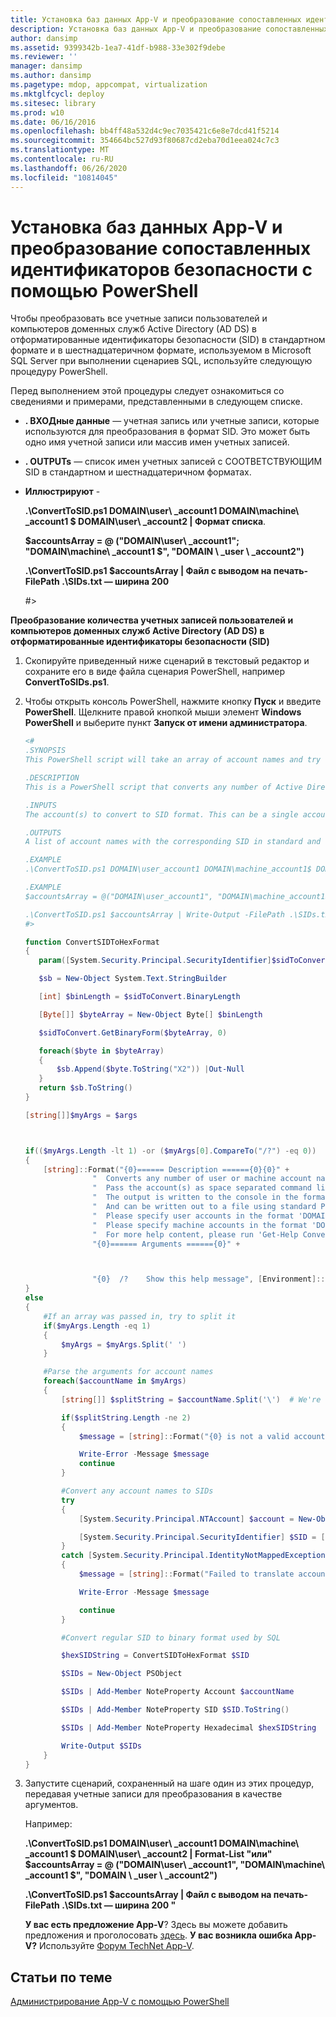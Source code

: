 ```yaml
---
title: Установка баз данных App-V и преобразование сопоставленных идентификаторов безопасности с помощью PowerShell
description: Установка баз данных App-V и преобразование сопоставленных идентификаторов безопасности с помощью PowerShell
author: dansimp
ms.assetid: 9399342b-1ea7-41df-b988-33e302f9debe
ms.reviewer: ''
manager: dansimp
ms.author: dansimp
ms.pagetype: mdop, appcompat, virtualization
ms.mktglfcycl: deploy
ms.sitesec: library
ms.prod: w10
ms.date: 06/16/2016
ms.openlocfilehash: bb4ff48a532d4c9ec7035421c6e8e7dcd41f5214
ms.sourcegitcommit: 354664bc527d93f80687cd2eba70d1eea024c7c3
ms.translationtype: MT
ms.contentlocale: ru-RU
ms.lasthandoff: 06/26/2020
ms.locfileid: "10814045"
---
```

# Установка баз данных App-V и преобразование сопоставленных идентификаторов безопасности с помощью PowerShell


Чтобы преобразовать все учетные записи пользователей и компьютеров доменных служб Active Directory (AD DS) в отформатированные идентификаторы безопасности (SID) в стандартном формате и в шестнадцатеричном формате, используемом в Microsoft SQL Server при выполнении сценариев SQL, используйте следующую процедуру PowerShell.

Перед выполнением этой процедуры следует ознакомиться со сведениями и примерами, представленными в следующем списке.

-   **. ВХОДные данные** — учетная запись или учетные записи, которые используются для преобразования в формат SID. Это может быть одно имя учетной записи или массив имен учетных записей.

-   **. OUTPUTs** — список имен учетных записей с СООТВЕТСТВУЮЩИМ SID в стандартном и шестнадцатеричном форматах.

-   **Иллюстрируют** -

    **.\\ConvertToSID.ps1 DOMAIN\\user\ _account1 DOMAIN\\machine\ _account1 $ DOMAIN\\user\ _account2 | Формат списка**.

    **$accountsArray = @ ("DOMAIN\\user\ _account1"; "DOMAIN\\machine\ _account1 $", "DOMAIN \ _user \ _account2")**

    **.\\ConvertToSID.ps1 $accountsArray | Файл с выводом на печать-FilePath .\\SIDs.txt — ширина 200**

    \#&gt;

**Преобразование количества учетных записей пользователей и компьютеров доменных служб Active Directory (AD DS) в отформатированные идентификаторы безопасности (SID)**

1. Скопируйте приведенный ниже сценарий в текстовый редактор и сохраните его в виде файла сценария PowerShell, например **ConvertToSIDs.ps1**.

2. Чтобы открыть консоль PowerShell, нажмите кнопку **Пуск** и введите **PowerShell**. Щелкните правой кнопкой мыши элемент **Windows PowerShell** и выберите пункт **Запуск от имени администратора**.

   ```powershell
   <#
   .SYNOPSIS
   This PowerShell script will take an array of account names and try to convert each of them to the corresponding SID in standard and hexadecimal formats.

   .DESCRIPTION
   This is a PowerShell script that converts any number of Active Directory (AD) user or machine accounts into formatted Security Identifiers (SIDs) both in the standard format and in the hexadecimal format used by SQL server when running SQL scripts.

   .INPUTS
   The account(s) to convert to SID format. This can be a single account name or an array of account names. Please see examples below.

   .OUTPUTS
   A list of account names with the corresponding SID in standard and hexadecimal formats

   .EXAMPLE
   .\ConvertToSID.ps1 DOMAIN\user_account1 DOMAIN\machine_account1$ DOMAIN\user_account2 | Format-List

   .EXAMPLE
   $accountsArray = @("DOMAIN\user_account1", "DOMAIN\machine_account1$", "DOMAIN_user_account2")

   .\ConvertToSID.ps1 $accountsArray | Write-Output -FilePath .\SIDs.txt -Width 200
   #>

   function ConvertSIDToHexFormat
   {
      param([System.Security.Principal.SecurityIdentifier]$sidToConvert)

      $sb = New-Object System.Text.StringBuilder

      [int] $binLength = $sidToConvert.BinaryLength

      [Byte[]] $byteArray = New-Object Byte[] $binLength

      $sidToConvert.GetBinaryForm($byteArray, 0)

      foreach($byte in $byteArray)
      {
          $sb.Append($byte.ToString("X2")) |Out-Null
      }
      return $sb.ToString()
   }

   [string[]]$myArgs = $args



   if(($myArgs.Length -lt 1) -or ($myArgs[0].CompareTo("/?") -eq 0))
   {
       [string]::Format("{0}====== Description ======{0}{0}" +
                  "  Converts any number of user or machine account names to string and hexadecimal SIDs.{0}" +
                  "  Pass the account(s) as space separated command line parameters. (For example 'ConvertToSID.exe DOMAIN\\Account1 DOMAIN\\Account2 ...'){0}" +
                  "  The output is written to the console in the format 'Account name    SID as string   SID as hexadecimal'{0}" +
                  "  And can be written out to a file using standard PowerShell redirection{0}" +
                  "  Please specify user accounts in the format 'DOMAIN\username'{0}" +
                  "  Please specify machine accounts in the format 'DOMAIN\machinename$'{0}" +
                  "  For more help content, please run 'Get-Help ConvertToSID.ps1'{0}" +
                  "{0}====== Arguments ======{0}" +



                  "{0}  /?    Show this help message", [Environment]::NewLine)
   }
   else
   {
       #If an array was passed in, try to split it
       if($myArgs.Length -eq 1)
       {
           $myArgs = $myArgs.Split(' ')
       }

       #Parse the arguments for account names
       foreach($accountName in $myArgs)
       {
           [string[]] $splitString = $accountName.Split('\')  # We're looking for the format "DOMAIN\Account" so anything that does not match, we reject

           if($splitString.Length -ne 2)
           {
               $message = [string]::Format("{0} is not a valid account name. Expected format 'Domain\username' for user accounts or 'DOMAIN\machinename$' for machine accounts.", $accountName)

               Write-Error -Message $message
               continue
           }

           #Convert any account names to SIDs
           try
           {
               [System.Security.Principal.NTAccount] $account = New-Object System.Security.Principal.NTAccount($splitString[0], $splitString[1])

               [System.Security.Principal.SecurityIdentifier] $SID = [System.Security.Principal.SecurityIdentifier]($account.Translate([System.Security.Principal.SecurityIdentifier]))
           }
           catch [System.Security.Principal.IdentityNotMappedException]
           {
               $message = [string]::Format("Failed to translate account object '{0}' to a SID. Please verify that this is a valid user or machine account.", $account.ToString())

               Write-Error -Message $message

               continue
           }

           #Convert regular SID to binary format used by SQL

           $hexSIDString = ConvertSIDToHexFormat $SID

           $SIDs = New-Object PSObject

           $SIDs | Add-Member NoteProperty Account $accountName

           $SIDs | Add-Member NoteProperty SID $SID.ToString()

           $SIDs | Add-Member NoteProperty Hexadecimal $hexSIDString

           Write-Output $SIDs
       }
   }
   ```

3. Запустите сценарий, сохраненный на шаге один из этих процедур, передавая учетные записи для преобразования в качестве аргументов.

   Например:

   **.\\ConvertToSID.ps1 DOMAIN\\user\ _account1 DOMAIN\\machine\ _account1 $ DOMAIN\\user\ _account2 | Format-List "или" $accountsArray = @ ("DOMAIN\\user\ _account1", "DOMAIN\\machine\ _account1 $", "DOMAIN \ _user \ _account2")**

   **.\\ConvertToSID.ps1 $accountsArray | Файл с выводом на печать-FilePath .\\SIDs.txt — ширина 200 "**

   **У вас есть предложение App-V**? Здесь вы можете добавить предложения и проголосовать [здесь](http://appv.uservoice.com/forums/280448-microsoft-application-virtualization). **У вас возникла ошибка App-V?** Используйте [Форум TechNet App-V](https://social.technet.microsoft.com/Forums/home?forum=mdopappv).

## Статьи по теме


[Администрирование App-V с помощью PowerShell](administering-app-v-by-using-powershell.md)
